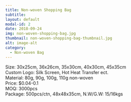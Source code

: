 ```yaml
---
title: Non-woven Shopping Bag
subtitle: 
layout: default
modal-id: 2
date: 2018-09-24
img: non-woven-shopping-bag.jpg
thumbnail: non-woven-shopping-bag-thumbnail.jpg
alt: image-alt
category: 
  - Non-woven Bag
---
```


Size: 30x25cm, 36x26cm, 35x30cm, 40x30cm, 45x35cm<br>
Custom Logo: Silk Screen, Hot Heat Transfer ect.<br>
Material: 80g, 90g, 100g, 110g non-woven<br>
Price: $0.04-0.1<br>
MOQ: 3000pcs<br>
Package: 500pcs/ctn, 48x48x35cm, N.W/G.W: 15/16kgs<br>